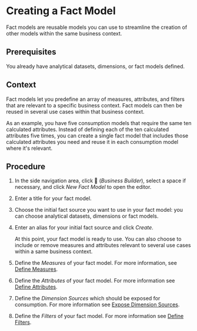 <!-- loio5bbd14a328b549b2b53fce830ea25c15 -->

<link rel="stylesheet" type="text/css" href="../css/sap-icons.css"/>

# Creating a Fact Model

Fact models are reusable models you can use to streamline the creation of other models within the same business context.



## Prerequisites

You already have analytical datasets, dimensions, or fact models defined.



## Context

Fact models let you predefine an array of measures, attributes, and filters that are relevant to a specific business context. Fact models can then be reused in several use cases within that business context.

As an example, you have five consumption models that require the same ten calculated attributes. Instead of defining each of the ten calculated attributes five times, you can create a single fact model that includes those calculated attributes you need and reuse it in each consumption model where it's relevant.



## Procedure

1.  In the side navigation area, click <span class="FPA-icons-V3"></span> \(*Business Builder*\), select a space if necessary, and click *New Fact Model* to open the editor.

2.  Enter a title for your fact model.

3.  Choose the initial fact source you want to use in your fact model: you can choose analytical datasets, dimensions or fact models.

4.  Enter an alias for your initial fact source and click *Create*.

    At this point, your fact model is ready to use. You can also choose to include or remove measures and attributes relevant to several use cases within a same business context.

5.  Define the *Measures* of your fact model. For more information, see [Define Measures](define-measures-d430469.md).

6.  Define the *Attributes* of your fact model. For more information see [Define Attributes](define-attributes-1ac4502.md).

7.  Define the *Dimension Sources* which should be exposed for consumption. For more information see [Expose Dimension Sources](expose-dimension-sources-1326689.md).

8.  Define the *Filters* of your fact model. For more information see [Define Filters](define-filters-e8df759.md).


